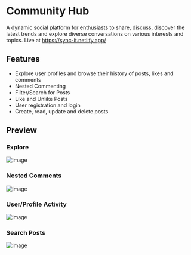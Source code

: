 # Community Hub
A dynamic social platform for enthusiasts to share, discuss, discover the latest trends and explore diverse conversations on various interests and topics. 
Live at https://sync-it.netlify.app/

## Features
 - Explore user profiles and browse their history of posts, likes and comments
 - Nested Commenting
 - Filter/Search for Posts
 - Like and Unlike Posts
 - User registration and login
 - Create, read, update and delete posts

## Preview
### Explore
![image](https://github.com/user-attachments/assets/454ecb59-98fb-482f-a936-875d5860ec46)

### Nested Comments
![image](https://github.com/user-attachments/assets/47731ab8-e207-4aa8-9f96-42aa5a61daaa)

### User/Profile Activity
![image](https://github.com/user-attachments/assets/7c4a6556-4230-433c-ad28-080569fd8d86)


### Search Posts
![image](https://github.com/user-attachments/assets/b765969e-563f-434a-95c7-299233bd38b4)



